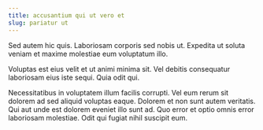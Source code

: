 ```yaml
---
title: accusantium qui ut vero et
slug: pariatur ut
---
```


Sed autem hic quis. Laboriosam corporis sed nobis ut. Expedita ut soluta veniam et maxime molestiae eum voluptatum illo.

Voluptas est eius velit et ut animi minima sit. Vel debitis consequatur laboriosam eius iste sequi. Quia odit qui.

Necessitatibus in voluptatem illum facilis corrupti. Vel eum rerum sit dolorem ad sed aliquid voluptas eaque. Dolorem et non sunt autem veritatis. Qui aut unde est dolorem eveniet illo sunt ad. Quo error et optio omnis error laboriosam molestiae. Odit qui fugiat nihil suscipit eum.
